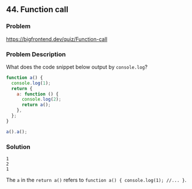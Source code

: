 ## 44. Function call

### Problem

https://bigfrontend.dev/quiz/Function-call

### Problem Description

What does the code snippet below output by `console.log`?

```js
function a() {
  console.log(1);
  return {
    a: function () {
      console.log(2);
      return a();
    },
  };
}

a().a();
```

### Solution

```
1
2
1
```

The `a` in the `return a()` refers to `function a() { console.log(1); //... }`.
